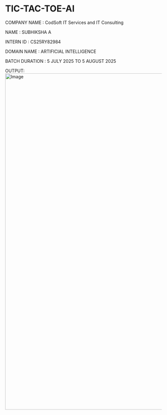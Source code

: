 # TIC-TAC-TOE-AI
COMPANY NAME : CodSoft IT Services and IT Consulting

NAME : SUBHIKSHA A

INTERN ID : CS25RY82984

DOMAIN NAME : ARTIFICIAL INTELLIGENCE

BATCH DURATION : 5 JULY 2025 TO 5 AUGUST 2025

OUTPUT: 
<img width="1920" height="1080" alt="Image" src="https://github.com/user-attachments/assets/977bbcc3-393c-4696-a597-c7852712fe26" />
